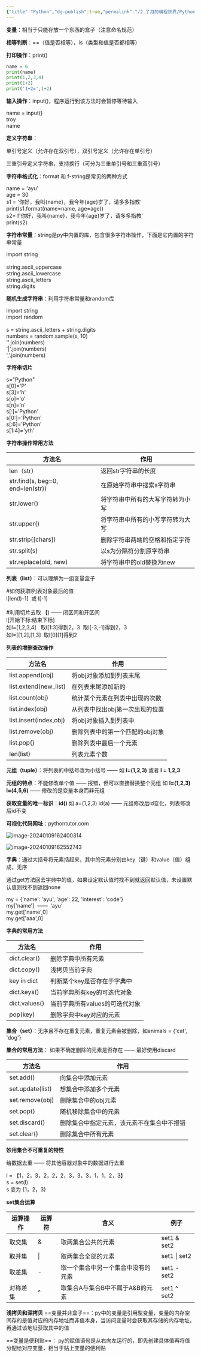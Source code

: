 ```yaml
---
{"title":"Python","dg-publish":true,"permalink":"/2.了月的编程世界/Python爬虫训练营/Python语法/","dgPassFrontmatter":true}
---
```


**变量**：相当于只能存放一个东西的盒子（注意命名规范）

**相等判断**：\==（值是否相等），is（类型和值是否都相等）

**打印操作**：print()
```python
name = 6  
print(name)  
print(1,2,3,4)  
print(1+2)  
print('1+2=',1+2)
```

**输入操作**：input()，程序运行到该方法时会暂停等待输入

name = input()  
troy  
name

**定义字符串**：

单引号定义（允许存在双引号），双引号定义（允许存在单引号）

三重引号定义字符串，支持换行（可分为三重单引号和三重双引号）

**字符串格式化**：format 和 f-string是常见的两种方式

name = 'ayu'  
age = 30  
s1 = '你好，我叫{name}，我今年{age}岁了，请多多指教'  
print(s1.format(name=name, age=age))  
s2= f'你好，我叫{name}，我今年{age}岁了，请多多指教'  
print(s2)

**字符串常量**：string是py中内置的库，包含很多字符串操作，下面是它内置的字符串常量

import string  
​  
string.ascii_uppercase  
string.ascii_lowercase  
string.ascii_letters  
string.digits

**随机生成字符串**：利用字符串常量和random库

import string  
import random  
​  
s = string.ascii_letters + string.digits  
numbers = random.sample(s, 10)  
''.join(numbers)  
'|'.join(numbers)  
','.join(numbers)

**字符串切片**

s="Python"  
s[0]='P'  
s[3]='h'  
s[o]='o'  
s[n]='n'  
s[:]='Python'  
s[0:]='Python'  
s[:6]='Python'  
s[1:4]='yth'

**字符串操作常用方法**

|方法名|作用|
|---|---|
|len（str）|返回str字符串的长度|
|str.find(s, beg=0, end=len(str))|在原始字符串中搜索s字符串|
|str.lower()|将字符串中所有的大写字符转为小写|
|str.upper()|将字符串中所有的小写字符转为大写|
|str.strip([chars])|删除字符串两端的空格和指定字符|
|str.split(s)|以s为分隔符分割原字符串|
|str.replace(old, new)|将字符串中的old替换为new|

**列表（list）**：可以理解为一组变量盒子

#如何获取l列表对象最后的值  
l[len(l)-1]  或 l[-1]  
​  
#利用切片去取 【) —— 闭区间和开区间  
l[开始下标:结束下标]   
如l=[1,2,3,4]   取l[1:3]得到2，3  取l[-3,-1]得到2，3  
如l=[[1,2],[1,3]  取l[0][1]得到2

**列表的增删查改操作**

|方法名|作用|
|---|---|
|list.append(obj)|将obj对象添加到列表末尾|
|list.extend(new_list)|在列表末尾添加新的|
|list.count(obj)|统计某个元素在列表中出现的次数|
|list.index(obj)|从列表中找出obj第一次出现的位置|
|list.insert(index,obj)|将obj对象插入到列表中|
|list.remove(obj)|删除列表中的第一个匹配的obj对象|
|list.pop()|删除列表中最后一个元素|
|len(list)|列表元素个数|

**元组（tuple）**：将列表的中括号改为小括号 —— 如 **l=(1,2,3)** 或者 **l = 1,2,3**

**元组的特点**：不能修改单个值 —— 报错，但可以直接替换整个元组 如 **l=(1,2,3) l=(4,5,6)** —— 修改的是变量本身而非元组

**获取变量的唯一标识**：**id()** 如 a=(1,2,3) id(a) —— 元组修改后id变化，列表修改后id不变

**可视化代码网址**：pythontutor.com

![image-20240109162400314](file:///D:/%E7%99%BE%E5%BA%A6%E4%BA%91/CS/%E6%A2%81%E5%8D%8E%E7%9A%84%E7%BC%96%E7%A8%8B%E4%B8%96%E7%95%8C/Python/%E5%BD%AD%E6%B6%9BPython%E7%88%AC%E8%99%AB%E8%AE%AD%E7%BB%83%E8%90%A5.assets/image-20240109162400314.png?lastModify=1704948436)

![image-20240109162552743](file:///D:/%E7%99%BE%E5%BA%A6%E4%BA%91/CS/%E6%A2%81%E5%8D%8E%E7%9A%84%E7%BC%96%E7%A8%8B%E4%B8%96%E7%95%8C/Python/%E5%BD%AD%E6%B6%9BPython%E7%88%AC%E8%99%AB%E8%AE%AD%E7%BB%83%E8%90%A5.assets/image-20240109162552743.png?lastModify=1704948436)

**字典**：通过大括号将元素括起来，其中的元素分别由key（键）和value（值）组成，无序

通过get方法回去字典中的值，如果设定默认值时找不到就返回默认值，未设置默认值则找不到返回none

my = {’name': 'ayu', 'age': 22, 'interest': 'code'}  
my['name']  ——  ‘ayu’  
my.get['name',0]  
my.get['aaa',0]      

**字典的常用方法**

|方法名|作用|
|---|---|
|dict.clear()|删除字典中所有元素|
|dict.copy()|浅拷贝当前字典|
|key in dict|判断某个key是否存在于字典中|
|dict.keys()|当前字典所有key的可迭代对象|
|dict.values()|当前字典所有values的可迭代对象|
|pop(key)|删除字典中key对应的元素|

**集合（set）**：无序且不存在重复元素，重复元素会被删除，如animals = {'cat', 'dog'}

**集合的常用方法**：
如果不确定删除的元素是否存在 —— 最好使用discard

|方法名|作用|
|---|---|
|set.add()|向集合中添加元素|
|set.update(list)|想集合中添加多个元素|
|set.remove(obj)|删除集合中的obj元素|
|set.pop()|随机移除集合中的元素|
|set.discard()|删除集合中指定元素，该元素不在集合中不报错|
|set.clear()|删除集合中所有元素|

**妙用集合不可重复的特性**

给数据去重 —— 将其他容器对象中的数据进行去重

l = 【1，2，3，2，2，2，3，3，3，1，1，2，3】  
s = set(l)  
s 变为 {1，2，3}

**set集合运算**

|运算操作|运算符|含义|例子|
|---|---|---|---|
|取交集|&|取两集合公共的元素|set1 & set2|
|取并集|\||取两集合全部的元素|set1 \| set2|
|取差集|-|取一个集合中另一个集合中没有的元素|set1 - set2|
|对称差集|^|取集合A与集合B中不属于A&B的元素|set1 ^ set2|

**浅拷贝和深拷贝**
==变量并非盒子==：py中的变量是引用型变量，变量的内存空间存的是值对应的内存地址而非值本身，当访问变量时会获取其存储的内存地址，再通过该地址获取其中的值

==变量是便利贴==： py的赋值语句是从右向左运行的，即先创建具体值再将值分配给对应变量，相当于贴上变量的便利贴